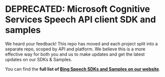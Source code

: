 **DEPRECATED:** Microsoft Cognitive Services Speech API client SDK and samples
====================================
We heard your feedback! This repo has moved and each project split into a separate repo, scoped by API and platform. We believe this is a more effective way for both you and us to make updates and get the latest updates on our SDKs & Samples.

You can find the **full list of [Bing Speech SDKs and Samples on our website](https://www.microsoft.com/cognitive-services/en-us/SDK-Sample?api=bing%20speech)**.
